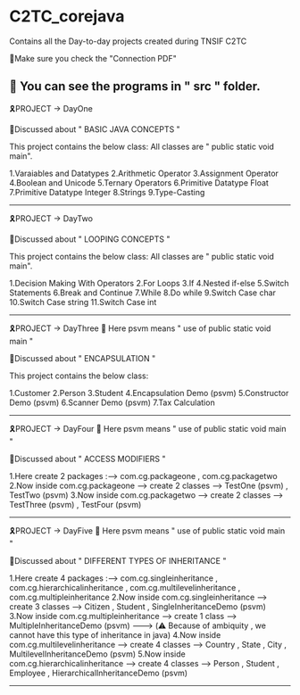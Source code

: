 # C2TC_corejava
Contains all the Day-to-day projects created during TNSIF C2TC

📌Make sure you check the "Connection PDF"


📌 You can see the programs in " src " folder.
--------------------------------------------------------------------------------------------------------
🎗️PROJECT -> DayOne          

📌Discussed about " BASIC JAVA CONCEPTS "

This project contains the below class:
All classes are " public static void main".

1.Varaiables and Datatypes
2.Arithmetic Operator
3.Assignment Operator
4.Boolean and Unicode
5.Ternary Operators
6.Primitive Datatype Float
7.Primitive Datatype Integer
8.Strings
9.Type-Casting

---------------------------------------------------------------------------------------------------------
🎗️PROJECT -> DayTwo                  

📌Discussed about " LOOPING CONCEPTS "

This project contains the below class:
All classes are " public static void main".

1.Decision Making With Operators
2.For Loops
3.If
4.Nested if-else
5.Switch Statements
6.Break and Continue
7.While
8.Do while
9.Switch Case char
10.Switch Case string
11.Switch Case int

-----------------------------------------------------------------------------------------------------------
🎗️PROJECT -> DayThree                                  📌 Here psvm means " use of public static void main "

📌Discussed about " ENCAPSULATION "

This project contains the below class:

1.Customer
2.Person
3.Student
4.Encapsulation Demo (psvm)
5.Constructor Demo (psvm)
6.Scanner Demo (psvm)
7.Tax Calculation

----------------------------------------------------------------------------------------------------------
🎗️PROJECT -> DayFour                                  📌  Here psvm means " use of public static void main "

📌Discussed about " ACCESS MODIFIERS "

1.Here create 2 packages :--> com.cg.packageone , com.cg.packagetwo
2.Now inside com.cg.packageone --> create 2 classes --> TestOne (psvm) , TestTwo (psvm)
3.Now inside com.cg.packagetwo --> create 2 classes --> TestThree (psvm) , TestFour (psvm)

----------------------------------------------------------------------------------------------------------
🎗️PROJECT -> DayFive                                  📌  Here psvm means " use of public static void main "

📌Discussed about " DIFFERENT TYPES OF INHERITANCE "

1.Here create 4 packages :--> com.cg.singleinheritance , com.cg.hierarchicalinheritance , com.cg.multilevelinheritance , com.cg.multipleinheritance
2.Now inside com.cg.singleinheritance --> create 3 classes --> Citizen , Student , SingleInheritanceDemo (psvm)
3.Now inside com.cg.multipleinheritance --> create 1 class --> MultipleInheritanceDemo (psvm) ---> (⚠️ Because of ambiquity , we cannot have this type of inheritance in java)
4.Now inside com.cg.multilevelinheritance --> create 4 classes --> Country , State , City , MultilevelInheritanceDemo (psvm)
5.Now inside com.cg.hierarchicalinheritance --> create 4 classes --> Person , Student , Employee , HierarchicalInheritanceDemo (psvm)

------------------------------------------------------------------------------------------------------------
